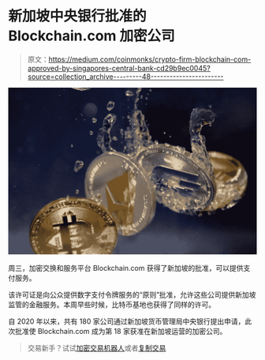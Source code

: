 # 新加坡中央银行批准的 Blockchain.com 加密公司

> 原文：<https://medium.com/coinmonks/crypto-firm-blockchain-com-approved-by-singapores-central-bank-cd29b9ec0045?source=collection_archive---------48----------------------->

![](img/a3402155ee8185148915266b94ccaf01.png)

周三，加密交换和服务平台 Blockchain.com 获得了新加坡的批准，可以提供支付服务。

该许可证是向公众提供数字支付令牌服务的“原则”批准，允许这些公司提供新加坡监管的金融服务。本周早些时候，比特币基地也获得了同样的许可。

自 2020 年以来，共有 180 家公司通过新加坡货币管理局中央银行提出申请，此次批准使 Blockchain.com 成为第 18 家获准在新加坡运营的加密公司。

> 交易新手？试试[加密交易机器人](/coinmonks/crypto-trading-bot-c2ffce8acb2a)或者[复制交易](/coinmonks/top-10-crypto-copy-trading-platforms-for-beginners-d0c37c7d698c)